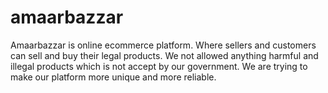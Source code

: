 # amaarbazzar

Amaarbazzar is online ecommerce platform. Where sellers and customers can sell and buy their legal products. We not allowed anything harmful and illegal products which is not accept by our government. We are trying to make our platform more unique and more reliable.
